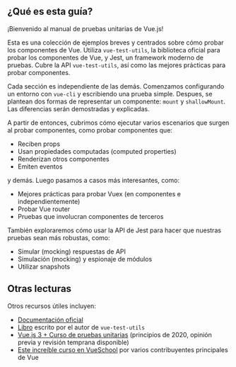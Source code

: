 ## ¿Qué es esta guía?

¡Bienvenido al manual de pruebas unitarias de Vue.js!

Esta es una colección de ejemplos breves y centrados sobre cómo probar los componentes de Vue. Utiliza `vue-test-utils`, la biblioteca oficial para probar los componentes de Vue, y Jest, un framework moderno de pruebas. Cubre la API `vue-test-utils`, así como las mejores prácticas para probar componentes.

Cada sección es independiente de las demás. Comenzamos configurando un entorno con `vue-cli` y escribiendo una prueba simple. Despues, se plantean dos formas de representar un componente: `mount` y `shallowMount`. Las diferencias serán demostradas y explicadas.

A partir de entonces, cubrimos cómo ejecutar varios escenarios que surgen al probar componentes, como probar componentes que:

- Reciben props
- Usan propiedades computadas (computed properties)
- Renderizan otros componentes
- Emiten eventos

y demás. Luego pasamos a casos más interesantes, como:

- Mejores prácticas para probar Vuex (en componentes e independientemente)
- Probar Vue router
- Pruebas que involucran componentes de terceros

También exploraremos cómo usar la API de Jest para hacer que nuestras pruebas sean más robustas, como:

- Simular (mocking) respuestas de API
- Simulación (mocking) y espionaje de módulos
- Utilizar snapshots

## Otras lecturas

Otros recursos útiles incluyen:

- [Documentación oficial](https://vue-test-utils.vuejs.org/)
- [Libro](https://www.manning.com/books/testing-vue-js-applications) escrito por el autor de `vue-test-utils`
- [Vue.js 3 + Curso de pruebas unitarias](https://vuejs-course.com) (principios de 2020, opinión previa y revisión temprana disponible)
- [Este increíble curso en VueSchool](https://vueschool.io/courses/learn-how-to-test-vuejs-components?friend=vth) por varios contribuyentes principales de Vue
